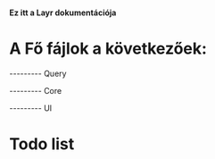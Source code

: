 #### Ez itt a Layr dokumentációja  #############

# A Fő fájlok a következőek:

--------- Query  [](../src/layrQuery/layrQueryCommands.ts)

--------- Core

--------- UI      [](../src/layrUI/LayrUIMain.tsx)

# Todo list

[](todoMain.md)
